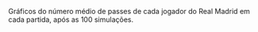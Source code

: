 Gráficos do número médio de passes de cada jogador do Real Madrid em cada partida, após as 100 simulações.
